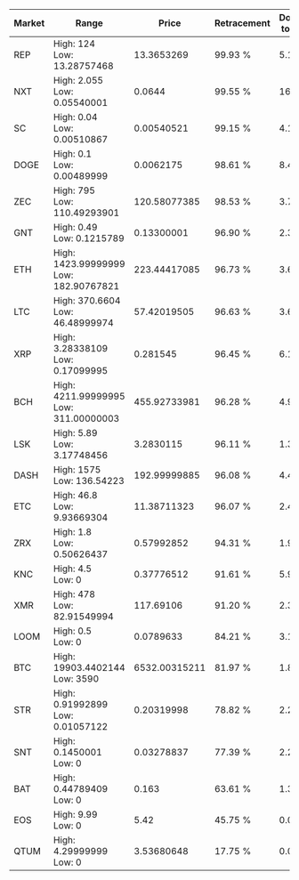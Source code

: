 | Market | Range | Price| Retracement | Doubles to 50% |
| --- | --- | --- | --- | --- |
| REP | High: 124<br />Low: 13.28757468 | 13.3653269 | 99.93 % | 5.14 |
| NXT | High: 2.055<br />Low: 0.05540001 | 0.0644 | 99.55 % | 16.39 |
| SC | High: 0.04<br />Low: 0.00510867 | 0.00540521 | 99.15 % | 4.17 |
| DOGE | High: 0.1<br />Low: 0.00489999 | 0.0062175 | 98.61 % | 8.44 |
| ZEC | High: 795<br />Low: 110.49293901 | 120.58077385 | 98.53 % | 3.75 |
| GNT | High: 0.49<br />Low: 0.1215789 | 0.13300001 | 96.90 % | 2.30 |
| ETH | High: 1423.99999999<br />Low: 182.90767821 | 223.44417085 | 96.73 % | 3.60 |
| LTC | High: 370.6604<br />Low: 46.48999974 | 57.42019505 | 96.63 % | 3.63 |
| XRP | High: 3.28338109<br />Low: 0.17099995 | 0.281545 | 96.45 % | 6.13 |
| BCH | High: 4211.99999995<br />Low: 311.00000003 | 455.92733981 | 96.28 % | 4.96 |
| LSK | High: 5.89<br />Low: 3.17748456 | 3.2830115 | 96.11 % | 1.38 |
| DASH | High: 1575<br />Low: 136.54223 | 192.99999885 | 96.08 % | 4.43 |
| ETC | High: 46.8<br />Low: 9.93669304 | 11.38711323 | 96.07 % | 2.49 |
| ZRX | High: 1.8<br />Low: 0.50626437 | 0.57992852 | 94.31 % | 1.99 |
| KNC | High: 4.5<br />Low: 0 | 0.37776512 | 91.61 % | 5.96 |
| XMR | High: 478<br />Low: 82.91549994 | 117.69106 | 91.20 % | 2.38 |
| LOOM | High: 0.5<br />Low: 0 | 0.0789633 | 84.21 % | 3.17 |
| BTC | High: 19903.4402144<br />Low: 3590 | 6532.00315211 | 81.97 % | 1.80 |
| STR | High: 0.91992899<br />Low: 0.01057122 | 0.20319998 | 78.82 % | 2.29 |
| SNT | High: 0.1450001<br />Low: 0 | 0.03278837 | 77.39 % | 2.21 |
| BAT | High: 0.44789409<br />Low: 0 | 0.163 | 63.61 % | 1.37 |
| EOS | High: 9.99<br />Low: 0 | 5.42 | 45.75 % | 0.00 |
| QTUM | High: 4.29999999<br />Low: 0 | 3.53680648 | 17.75 % | 0.00 |
